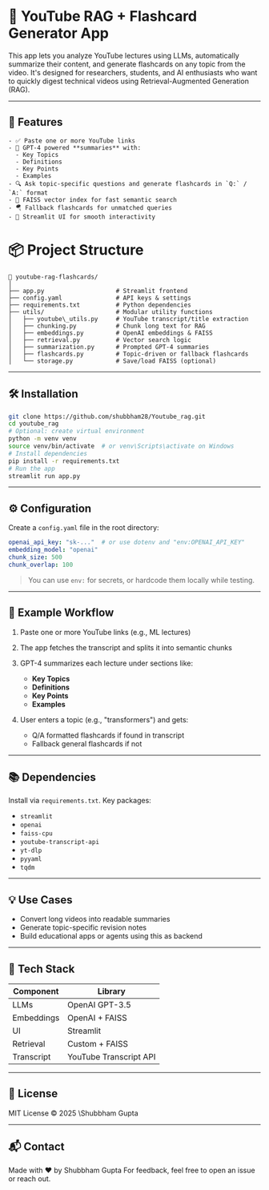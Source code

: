 # 🎥 YouTube RAG + Flashcard Generator App

This app lets you analyze YouTube lectures using LLMs, automatically summarize their content, and generate flashcards on any topic from the video. It's designed for researchers, students, and AI enthusiasts who want to quickly digest technical videos using Retrieval-Augmented Generation (RAG).

---

## 🚀 Features

```
- ✅ Paste one or more YouTube links
- 🧠 GPT-4 powered **summaries** with:
  - Key Topics
  - Definitions
  - Key Points
  - Examples
- 🔍 Ask topic-specific questions and generate flashcards in `Q:` / `A:` format
- 🧭 FAISS vector index for fast semantic search
- 🪂 Fallback flashcards for unmatched queries
- 🎯 Streamlit UI for smooth interactivity
```

# 📦 Project Structure

```
📁 youtube-rag-flashcards/
│
├── app.py                    # Streamlit frontend
├── config.yaml               # API keys & settings
├── requirements.txt          # Python dependencies
├── utils/                    # Modular utility functions
│   ├── youtube\_utils.py     # YouTube transcript/title extraction
│   ├── chunking.py           # Chunk long text for RAG
│   ├── embeddings.py         # OpenAI embeddings & FAISS
│   ├── retrieval.py          # Vector search logic
│   ├── summarization.py      # Prompted GPT-4 summaries
│   ├── flashcards.py         # Topic-driven or fallback flashcards
│   └── storage.py            # Save/load FAISS (optional)
```

---

## 🛠️ Installation

```bash
git clone https://github.com/shubbham28/Youtube_rag.git
cd youtube_rag
# Optional: create virtual environment
python -m venv venv
source venv/bin/activate  # or venv\Scripts\activate on Windows
# Install dependencies
pip install -r requirements.txt
# Run the app
streamlit run app.py
````

---

## ⚙️ Configuration

Create a `config.yaml` file in the root directory:

```yaml
openai_api_key: "sk-..."  # or use dotenv and "env:OPENAI_API_KEY"
embedding_model: "openai"
chunk_size: 500
chunk_overlap: 100
```

> You can use `env:` for secrets, or hardcode them locally while testing.

---

## 📄 Example Workflow

1. Paste one or more YouTube links (e.g., ML lectures)
2. The app fetches the transcript and splits it into semantic chunks
3. GPT-4 summarizes each lecture under sections like:

   * **Key Topics**
   * **Definitions**
   * **Key Points**
   * **Examples**
4. User enters a topic (e.g., "transformers") and gets:

   * Q/A formatted flashcards if found in transcript
   * Fallback general flashcards if not

---

## 📚 Dependencies

Install via `requirements.txt`. Key packages:

* `streamlit`
* `openai`
* `faiss-cpu`
* `youtube-transcript-api`
* `yt-dlp`
* `pyyaml`
* `tqdm`

---

## 💡 Use Cases

* Convert long videos into readable summaries
* Generate topic-specific revision notes
* Build educational apps or agents using this as backend

---

## 🧠 Tech Stack

| Component  | Library                       |
| ---------- | ----------------------------- |
| LLMs       | OpenAI GPT-3.5                  |
| Embeddings | OpenAI + FAISS                |
| UI         | Streamlit                     |
| Retrieval  | Custom + FAISS                |
| Transcript | YouTube Transcript API        |

---

## 📝 License

MIT License © 2025 \Shubbham Gupta

---

## 📬 Contact

Made with ❤️ by Shubbham Gupta
For feedback, feel free to open an issue or reach out.

```
